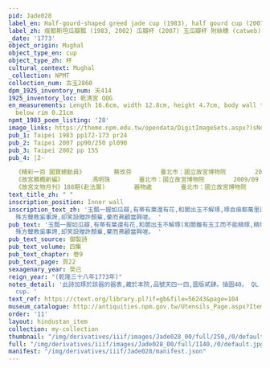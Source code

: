 ```yaml
---
pid: Jade028
label_en: Half-gourd-shaped greed jade cup (1983), half gourd cup (2007, catweb)
label_zh: 痕都斯坦瓜瓣瓢 (1983, 2002) 瓜瓣杯 (2007) 玉瓜瓣杯 附絲穗 (catweb)
_date: '1773'
object_origin: Mughal
object_type_en: cup
object_type_zh: 杯
cultural_context: Mughal
_collection: NPMT
collection_num: 古玉2860
dpm_1925_inventory_num: 天414
1925_inventory_loc: 乾清宮 QQG
en_measurements: Length 16.6cm, width 12.8cm, height 4.7cm, body wall thickness one-third
  below rim 0.21cm
npmt_1983_poem_listing: '28'
image_links: https://theme.npm.edu.tw/opendata/DigitImageSets.aspx?)sNo=04018746  https://theme.npm.edu.tw/opendata/DigitImageSets.aspx?sNo=04018751  https://theme.npm.edu.tw/opendata/DigitImageSets.aspx?sNo=04018740
pub_1: Taipei 1983 pp172-173 pr24
pub_2: Taipei 2007 pp90/250 pl090
pub_3: Taipei 2002 pp 155
pub_4: |2-

  《精彩一百 國寶總動員》        蔡玫芬        臺北巿：國立故宮博物院        2011/11
  《故宮勝概新編》        馮明珠        臺北巿：國立故宮博物院        2009/09
  《故宮文物月刊》188期(赴法展)        器物處        臺北巿：國立故宮博物院        1998/11
text_title_zh: " "
inscription_position: Inner wall
inscription_text_zh: '玉瓢一握如瓜瓣,有蒂有葉還有花,和闐出玉不解琢,琢自痕都萬里遐,崑崙之岡產美質,喀嗎水磨攻錯加,製爲飲器可攜帶,清泉舉酌勝烹茶。異域都大尚武備,以獵以戰隨操挐,是盖彼中貴者用,非棗乃是安期瓜,弗徵弗索聽貿易,近利市至三倍奢,徒置棐几佐文玩,
  殊方聲教奚事誇,却笑設贈許顏輩,棄而弗顧當興嗟。 '
pub_text: '玉瓢一握如瓜瓣,有蒂有葉還有花,和闐出玉不解琢(和闐雖有玉工而不能精琢,精琢者皆出痕都斯坦,彼處亦出玉,蓋愈西愈近崑崙矣),琢自痕都萬里遐,崑崙之岡產美質,喀嗎水磨攻錯加,製爲飲器可攜帶,清泉舉酌勝烹茶。異域都大尚武備,以獵以戰隨操挐,是盖彼中貴者用,非棗乃是安期瓜,弗徵弗索聽貿易,近利市至三倍奢,徒置棐几佐文玩,
  殊方聲教奚事誇,却笑設贈許顏輩,棄而弗顧當興嗟。 '
pub_text_source: 御製詩
pub_text_volume: 四集
pub_text_chapter: 卷9
pub_text_page: 頁22
sexagenary_year: 癸己
reign_year: "(乾隆三十八年1773年)"
notes_detail: '此詩加琢於該器的器表,藏於本院,品號天四一四,圖版貳肆。插圖40。 QL ordered silk tassel made for the
  cup. '
text_ref: https://ctext.org/library.pl?if=gb&file=56243&page=104
museum_catalogue: http://antiquities.npm.gov.tw/Utensils_Page.aspx?ItemId=53281
order: '11'
layout: hindustan_item
collection: my-collection
thumbnail: "/img/derivatives/iiif/images/Jade028_00/full/250,/0/default.jpg"
full: "/img/derivatives/iiif/images/Jade028_00/full/1140,/0/default.jpg"
manifest: "/img/derivatives/iiif/Jade028/manifest.json"
---
```

